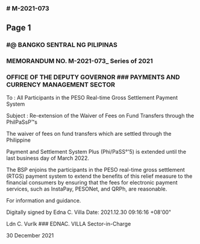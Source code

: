 ### # M-2021-073

## Page 1

### #@ BANGKO SENTRAL NG PILIPINAS

### MEMORANDUM NO. M-2021-073_ Series of 2021

### OFFICE OF THE DEPUTY GOVERNOR ### PAYMENTS AND CURRENCY MANAGEMENT SECTOR

To : All Participants in the PESO Real-time Gross Settlement Payment System

Subject : Re-extension of the Waiver of Fees on Fund Transfers through the PhilPaSsP™s

The waiver of fees on fund transfers which are settled through the Philippine

Payment and Settlement System Plus (Phi/PaSS°'5) is extended until the last business day of March 2022.

The BSP enjoins the participants in the PESO real-time gross settlement (RTGS) payment system to extend the benefits of this relief measure to the financial consumers by ensuring that the fees for electronic payment services, such as InstaPay, PESONet, and QRPh, are reasonable.

For information and guidance.

Digitally signed by Edna C. Villa Date: 2021.12.30 09:16:16 +08'00"

Ldn C. Vurlk ### EDNAC. VILLA Sector-in-Charge

30 December 2021

